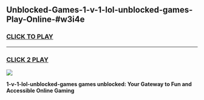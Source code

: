 
## Unblocked-Games-1-v-1-lol-unblocked-games-Play-Online-#w3i4e
<h3>
<a href="https://premium.freeplayer.one?title=1-v-1-lol-unblocked-games&ref=24F">CLICK TO PLAY</a></h3>
<hr>

<h3>
<a href="https://premium.freeplayer.one?title=1-v-1-lol-unblocked-games&ref=24F">CLICK 2 PLAY</a>
  
</h3>

<a href="https://premium.freeplayer.one?title=1-v-1-lol-unblocked-games&ref=24F/"><img src="https://clearcache.store/games.png"></a>


**1-v-1-lol-unblocked-games games unblocked: Your Gateway to Fun and Accessible Online Gaming**
